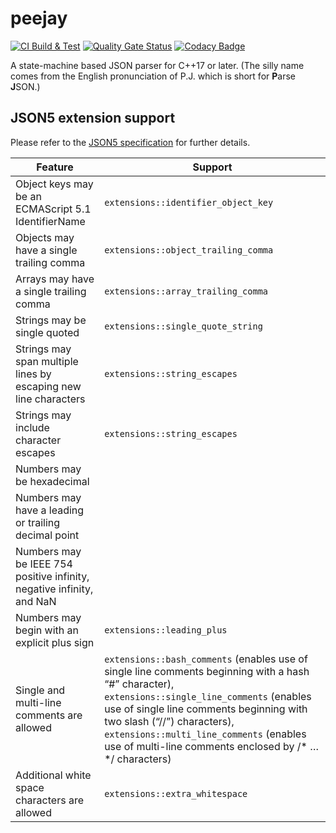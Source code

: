 # peejay

[![CI Build & Test](https://github.com/paulhuggett/peejay/actions/workflows/ci.yaml/badge.svg)](https://github.com/paulhuggett/peejay/actions/workflows/ci.yaml)
[![Quality Gate Status](https://sonarcloud.io/api/project_badges/measure?project=paulhuggett_peejay&metric=alert_status)](https://sonarcloud.io/summary/new_code?id=paulhuggett_peejay)
[![Codacy Badge](https://app.codacy.com/project/badge/Grade/a37157bbd85c440daadd8039cda137b2)](https://www.codacy.com/gh/paulhuggett/peejay/dashboard?utm_source=github.com&amp;utm_medium=referral&amp;utm_content=paulhuggett/peejay&amp;utm_campaign=Badge_Grade)

A state-machine based JSON parser for C++17 or later. (The silly name comes from the English pronunciation of P.J. which is short for **P**arse **J**SON.)

## JSON5 extension support

Please refer to the [JSON5 specification](https://json5.org) for further details.

Feature | Support
------- | ---------
Object keys may be an ECMAScript 5.1 IdentifierName | `extensions::identifier_object_key`
Objects may have a single trailing comma | `extensions::object_trailing_comma`
Arrays may have a single trailing comma | `extensions::array_trailing_comma`
Strings may be single quoted | `extensions::single_quote_string`
Strings may span multiple lines by escaping new line characters | `extensions::string_escapes`
Strings may include character escapes | `extensions::string_escapes`
Numbers may be hexadecimal |
Numbers may have a leading or trailing decimal point | 
Numbers may be IEEE 754 positive infinity, negative infinity, and NaN |
Numbers may begin with an explicit plus sign | `extensions::leading_plus`
Single and multi-line comments are allowed | `extensions::bash_comments` (enables use of single line comments beginning with a hash “#” character), `extensions::single_line_comments` (enables use of single line comments beginning with two slash (“//”) characters), `extensions::multi_line_comments` (enables use of multi-line comments enclosed by /\* … \*/ characters)
Additional white space characters are allowed | `extensions::extra_whitespace`
